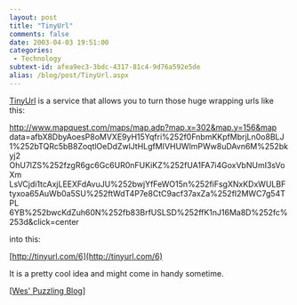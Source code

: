 ```yaml
---
layout: post
title: "TinyUrl"
comments: false
date: 2003-04-03 19:51:00
categories:
 - Technology
subtext-id: afea9ec3-3bdc-4317-81c4-9d76a592e5de
alias: /blog/post/TinyUrl.aspx
---
```



[TinyUrl](http://tinyurl.com/) is a service that allows you to turn those huge wrapping urls like this:

http://www.mapquest.com/maps/map.adp?map.x=302&map.y=156&map  
data=afbX8DbyAoesP8oMVXE9yH15Yqfri%252f0FnbmKKpfMbrjLn0o8BLJ  
1%252bTQRc5bB8ZoqtlOeDdZwlJtHLgfMIVHUWlmPWw8uDAvn6M%252bkyj2  
OhU7lZS%252fzgR6gc6Gc6UR0nFUKiKZ%252fUA1FA7i4GoxVbNUmI3sVoXm  
LsVCjdi1tcAxjLEEXFdAvuJU%252bwjYfFeWO15n%252fiFsgXNxKDxWULBF  
tyxoa65AuWb0a5SU%252ftWdT4P7e8CtC9acf37axZa%252fI2MWC7g54TPL  
6YB%252bwcKdZuh60N%252fb83BrfUSLSD%252ffK1nJ16Ma8D%252fc%253d&click=center

into this:

[http://tinyurl.com/6](http://tinyurl.com/6)

It is a pretty cool idea and might come in handy sometime.

[[Wes' Puzzling Blog](http://dotnetweblogs.com/Whaggard/)] 
